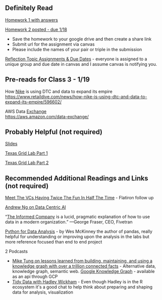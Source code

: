 ## Definitely Read
[Homework 1 with answers](https://github.com/brook-miller/mbai-417-data/blob/main/data-models-databases/homework/homework1-answers.ipynb)  

[Homework 2 posted - due 1/18](https://github.com/brook-miller/mbai-417-data/blob/main/enterprise-data-quality/homework/homework2.ipynb)
* Save the homework to your google drive and then create a share link
* Submit url for the assignment via canvas
* Please include the names of your pair or triple in the submission

[Reflection Topic Assignments & Due Dates](https://canvas.northwestern.edu/courses/160099/assignments) - everyone is assigned to a unique group and due date in canvas and I assume canvas is notifying you.

## Pre-reads for Class 3 - 1/19
How [Nike](https://www.retaildive.com/news/how-nike-is-using-dtc-and-data-to-expand-its-empire/596602/) is using DTC and data to expand its empire  
https://www.retaildive.com/news/how-nike-is-using-dtc-and-data-to-expand-its-empire/596602/

AWS Data [Exchange](https://aws.amazon.com/data-exchange/)  
https://aws.amazon.com/data-exchange/

## Probably Helpful (not required)
[Slides](https://github.com/brook-miller/mbai-417-data/blob/main/enterprise-data-quality/enterprise-data-quality.pdf)

[Texas Grid Lab Part 1](https://github.com/brook-miller/mbai-417-data/blob/main/enterprise-data-quality/in-class/austin.ipynb)

[Texas Grid Lab Part 2](https://github.com/brook-miller/mbai-417-data/blob/main/enterprise-data-quality/in-class/austin_2.ipynb)

## Recommended Additional Readings and Links (not required)
[Meet The VCs Having Twice The Fun In Half The Time](https://www.forbes.com/sites/alexkonrad/2021/12/06/operator-partners-vc-firm-flatiron-health-founders/?sh=188585cf15c7) - Flatiron follow up

[Andrew Ng on Data Centric AI](https://www.youtube.com/watch?v=06-AZXmwHjo)


“[The Informed Company](https://www.amazon.com/Informed-Company-Cloud-Based-Explore-Understand/dp/1119748003/) is a lucid, pragmatic explanation of how to use data in a modern organization.” —George Fraser, CEO, Fivetran

[Python for Data Analysis](https://www.amazon.com/Python-Data-Analysis-Wrangling-IPython/dp/1491957662/) - by Wes McKinney the author of pandas, really helpful for understanding or improving upon the analysis in the labs but more reference focused than end to end project

2 Podcasts
* [Mike Tung on lessons learned from building, maintaining, and using a knowledge graph with over a trillion connected facts](https://thedataexchange.media/applications-of-knowledge-graphs/) - Alternative data, knowledge graph, semantic web. [Google Knowledge Graph](https://blog.google/products/search/introducing-knowledge-graph-things-not/) - available as an api through GCP
* [Tidy Data with Hadley Wickham](https://www.trifacta.com/podcast/tidy-data-with-hadley-wickham/) - Even though Hadley is in the R ecosystem it's a good chat to help think about preparing and shaping data for analysis, visualization
